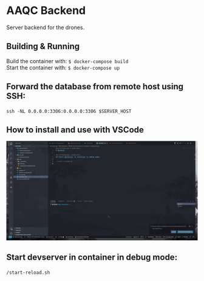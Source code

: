 # AAQC Backend

Server backend for the drones.

## Building & Running

Build the container with: `$ docker-compose build`<br>
Start the container with: `$ docker-compose up`<br>

## Forward the database from remote host using SSH:

`ssh -NL 0.0.0.0:3306:0.0.0.0:3306 $SERVER_HOST`

## How to install and use with VSCode

![Gif showing how to use](how-to-use.gif)

## Start devserver in container in debug mode:

`/start-reload.sh`
